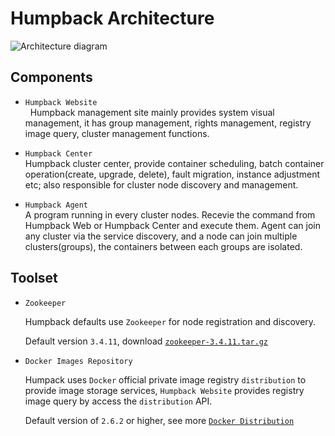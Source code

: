# Humpback Architecture

![Architecture diagram](_media/humpback-arch.png)

## Components

- `Humpback Website`  
   Humpback management site mainly provides system visual management, it has group management, rights management, registry image query, cluster management functions.

- `Humpback Center`  
   Humpback cluster center, provide container scheduling, batch container operation(create, upgrade, delete), fault migration, instance adjustment etc; also responsible for cluster node discovery and management.  

- `Humpback Agent`   
   A program running in every cluster nodes. Recevie the command from Humpback Web or Humpback Center and execute them. Agent can join any cluster via the service discovery, and a node can join multiple clusters(groups), the containers between each groups are isolated.

## Toolset  
   
- `Zookeeper`   

   Humpback defaults use `Zookeeper` for node registration and discovery.   
   
   Default version `3.4.11`, download <a href="http://apache.org/dist/zookeeper/zookeeper-3.4.11/zookeeper-3.4.11.tar.gz">`zookeeper-3.4.11.tar.gz`</a>
   
- `Docker Images Repository`   
 
  Humpack uses `Docker` official private image registry `distribution` to provide image storage services, `Humpback Website` provides registry image query by access the `distribution` API.   
      
  Default version of `2.6.2` or higher, see more <a href="https://github.com/docker/distribution/blob/master/README.md">`Docker Distribution`</a>
